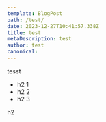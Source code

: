 ```yaml
---
template: BlogPost
path: /test/
date: 2023-12-27T10:41:57.338Z
title: test
metaDescription: test
author: test
canonical:
---
```


tesst

- h2 1 <div>
- h2 2
- h2 3

<div id="hi">h2</div>

